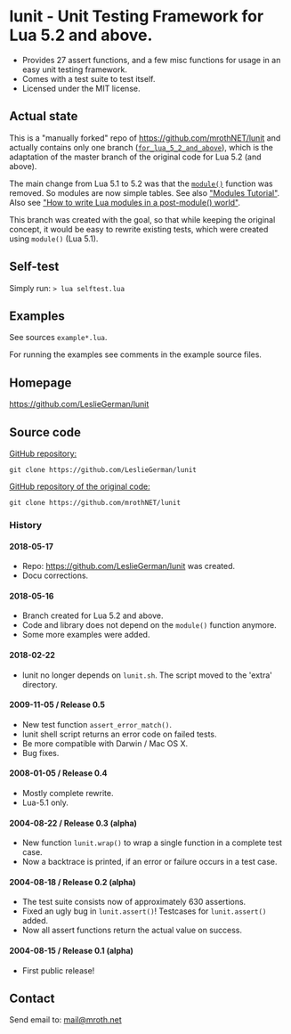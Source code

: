 # lunit - Unit Testing Framework for Lua 5.2 and above.

* Provides 27 assert functions, and a few misc functions
  for usage in an easy unit testing framework.
* Comes with a test suite to test itself. 
* Licensed under the MIT license.



## Actual state

This is a "manually forked" repo of https://github.com/mrothNET/lunit and actually contains only one branch ([`for_lua_5_2_and_above`](https://github.com/LeslieGerman/lunit/tree/for_lua_5_2_and_above)), which is the adaptation of the master branch of the original code for Lua 5.2 (and above).

The main change from Lua 5.1 to 5.2 was that the [`module()`](https://www.lua.org/manual/5.2/manual.html#8.2) function was removed.
So modules are now simple tables.
See also ["Modules Tutorial"](http://lua-users.org/wiki/ModulesTutorial).
Also see ["How to write Lua modules in a post-module() world"](http://hisham.hm/2014/01/02/how-to-write-lua-modules-in-a-post-module-world/).

This branch was created with the goal, so that while keeping the original concept, it would be easy to rewrite existing tests, which were created using `module()` (Lua 5.1).

## Self-test

Simply run: `> lua selftest.lua`

## Examples

See sources `example*.lua`.

For running the examples see comments in the example source files.

## Homepage

https://github.com/LeslieGerman/lunit


## Source code

[GitHub repository:](https://github.com/LeslieGerman/lunit)

	git clone https://github.com/LeslieGerman/lunit

[GitHub repository of the original code:](https://github.com/mrothNET/lunit)

	git clone https://github.com/mrothNET/lunit


### History

#### 2018-05-17

- Repo: https://github.com/LeslieGerman/lunit was created.
- Docu corrections.

#### 2018-05-16

- Branch created for Lua 5.2 and above.
- Code and library does not depend on the `module()` function anymore.
- Some more examples were added.

#### 2018-02-22

- lunit no longer depends on `lunit.sh`. The script moved to
  the 'extra' directory.

####  2009-11-05 / Release 0.5

- New test function `assert_error_match()`.
- lunit shell script returns an error code on failed tests.
- Be more compatible with Darwin / Mac OS X.
- Bug fixes.

#### 2008-01-05 / Release 0.4

- Mostly complete rewrite.
- Lua-5.1 only.

####  2004-08-22 / Release 0.3 (alpha)

- New function `lunit.wrap()` to wrap a single function in a
  complete test case.
- Now a backtrace is printed, if an error or failure occurs
  in a test case.

#### 2004-08-18 / Release 0.2 (alpha)

- The test suite consists now of approximately 630 assertions.
- Fixed an ugly bug in `lunit.assert()`! Testcases for 
  `lunit.assert()` added.
- Now all assert functions return the actual value on success.


#### 2004-08-15 / Release 0.1 (alpha)

- First public release!



## Contact

Send email to: mail@mroth.net

